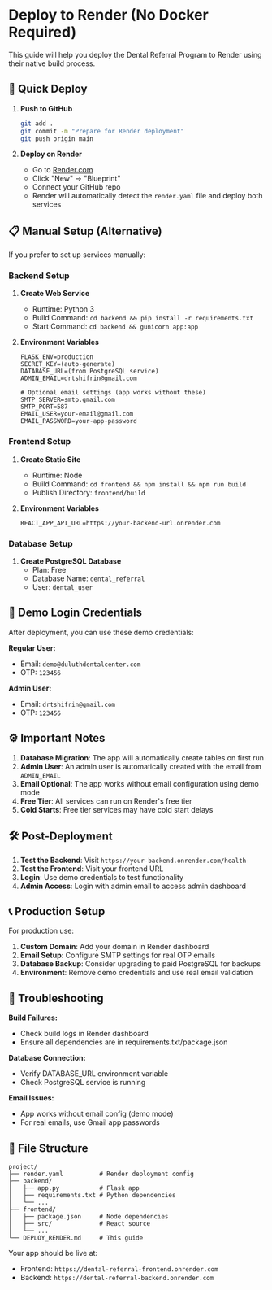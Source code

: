 # Deploy to Render (No Docker Required)

This guide will help you deploy the Dental Referral Program to Render using their native build process.

## 🚀 Quick Deploy

1. **Push to GitHub**
   ```bash
   git add .
   git commit -m "Prepare for Render deployment"
   git push origin main
   ```

2. **Deploy on Render**
   - Go to [Render.com](https://render.com)
   - Click "New" → "Blueprint"
   - Connect your GitHub repo
   - Render will automatically detect the `render.yaml` file and deploy both services

## 📋 Manual Setup (Alternative)

If you prefer to set up services manually:

### Backend Setup
1. **Create Web Service**
   - Runtime: Python 3
   - Build Command: `cd backend && pip install -r requirements.txt`
   - Start Command: `cd backend && gunicorn app:app`

2. **Environment Variables**
   ```
   FLASK_ENV=production
   SECRET_KEY=(auto-generate)
   DATABASE_URL=(from PostgreSQL service)
   ADMIN_EMAIL=drtshifrin@gmail.com
   
   # Optional email settings (app works without these)
   SMTP_SERVER=smtp.gmail.com
   SMTP_PORT=587
   EMAIL_USER=your-email@gmail.com
   EMAIL_PASSWORD=your-app-password
   ```

### Frontend Setup
1. **Create Static Site**
   - Runtime: Node
   - Build Command: `cd frontend && npm install && npm run build`
   - Publish Directory: `frontend/build`

2. **Environment Variables**
   ```
   REACT_APP_API_URL=https://your-backend-url.onrender.com
   ```

### Database Setup
1. **Create PostgreSQL Database**
   - Plan: Free
   - Database Name: `dental_referral`
   - User: `dental_user`

## 🔐 Demo Login Credentials

After deployment, you can use these demo credentials:

**Regular User:**
- Email: `demo@duluthdentalcenter.com`
- OTP: `123456`

**Admin User:**
- Email: `drtshifrin@gmail.com`  
- OTP: `123456`

## ⚙️ Important Notes

1. **Database Migration**: The app will automatically create tables on first run
2. **Admin User**: An admin user is automatically created with the email from `ADMIN_EMAIL`
3. **Email Optional**: The app works without email configuration using demo mode
4. **Free Tier**: All services can run on Render's free tier
5. **Cold Starts**: Free tier services may have cold start delays

## 🛠️ Post-Deployment

1. **Test the Backend**: Visit `https://your-backend.onrender.com/health`
2. **Test the Frontend**: Visit your frontend URL
3. **Login**: Use demo credentials to test functionality
4. **Admin Access**: Login with admin email to access admin dashboard

## 📞 Production Setup

For production use:

1. **Custom Domain**: Add your domain in Render dashboard
2. **Email Setup**: Configure SMTP settings for real OTP emails  
3. **Database Backup**: Consider upgrading to paid PostgreSQL for backups
4. **Environment**: Remove demo credentials and use real email validation

## 🐛 Troubleshooting

**Build Failures:**
- Check build logs in Render dashboard
- Ensure all dependencies are in requirements.txt/package.json

**Database Connection:**
- Verify DATABASE_URL environment variable
- Check PostgreSQL service is running

**Email Issues:**
- App works without email config (demo mode)
- For real emails, use Gmail app passwords

## 📁 File Structure

```
project/
├── render.yaml          # Render deployment config
├── backend/
│   ├── app.py           # Flask app
│   ├── requirements.txt # Python dependencies
│   └── ...
├── frontend/
│   ├── package.json     # Node dependencies  
│   ├── src/             # React source
│   └── ...
└── DEPLOY_RENDER.md     # This guide
```

Your app should be live at:
- Frontend: `https://dental-referral-frontend.onrender.com`
- Backend: `https://dental-referral-backend.onrender.com`
